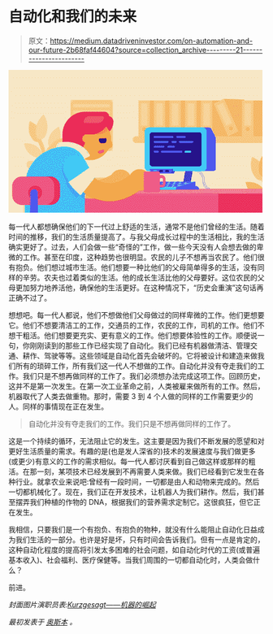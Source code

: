 # 自动化和我们的未来

> 原文：<https://medium.datadriveninvestor.com/on-automation-and-our-future-2b68faf44604?source=collection_archive---------21----------------------->

![](img/bcd53ae960011ea20d4982a74e2008e4.png)

每一代人都想确保他们的下一代过上舒适的生活，通常不是他们曾经的生活。随着时间的推移，我们的生活质量提高了。与我父母成长过程中的生活相比，我的生活确实更好了。过去，人们会做一些“奇怪的”工作，做一些今天没有人会想去做的卑微的工作。甚至在印度，这种趋势也很明显。农民的儿子不想再当农民了。他们很有抱负。他们想过城市生活。他们想要一种比他们的父母简单得多的生活，没有同样的辛劳。农夫也过着类似的生活。他的成长生活比他的父母要好。这位农民的父母更加努力地养活他，确保他的生活更好。在这种情况下，“历史会重演”这句话再正确不过了。

想想吧。每一代人都说，他们不想做他们父母做过的同样卑微的工作。他们更想要它。他们不想要清洁工的工作，交通员的工作，农民的工作，司机的工作。他们不想干粗活。他们想要更充实、更有意义的工作。他们想要体验性的工作。顺便说一句，你刚刚读到的那些工作已经实现了自动化。我们已经有机器做清洁、管理交通、耕作、驾驶等等。这些领域是自动化首先会破坏的。它将被设计和建造来做我们所有的琐碎工作，所有我们这一代人不想做的工作。自动化并没有夺走我们的工作。我们只是不想再做同样的工作了。我们必须想办法完成这项工作。回顾历史，这并不是第一次发生。在第一次工业革命之前，人类被雇来做所有的工作。然后，机器取代了人类去做重物。那时，需要 3 到 4 个人做的同样的工作需要更少的人。同样的事情现在正在发生。

> 自动化并没有夺走我们的工作。我们只是不想再做同样的工作了。

这是一个持续的循环，无法阻止它的发生。这主要是因为我们不断发展的愿望和对更好生活质量的需求。有趣的是(也是发人深省的)技术的发展速度与我们做更多(或更少)有意义的工作的需求相似。每一代人都讨厌看到自己做这样或那样的粗活。在那一刻，某项技术已经发展到不再需要人类来做。我们已经看到它发生在各种行业。就拿农业来说吧:曾经有一段时间，一切都是由人和动物来完成的。然后一切都机械化了。现在，我们正在开发技术，让机器人为我们耕作。然后，我们甚至摆弄我们种植的作物的 DNA，根据我们的营养需求定制它。这很疯狂，但它正在发生。

我相信，只要我们是一个有抱负、有抱负的物种，就没有什么能阻止自动化日益成为我们生活的一部分。也许是好是坏，只有时间会告诉我们。但有一点是肯定的，这种自动化程度的提高将引发太多困难的社会问题，如自动化时代的工资(或普遍基本收入)、社会福利、医疗保健等。当我们周围的一切都自动化时，人类会做什么？

前进。

*封面图片演职员表:*[*Kurzgesagt——机器的崛起*](https://www.youtube.com/watch?v=WSKi8HfcxEk)

*最初发表于* [*奥斯本*](http://osbornesaldanha.net/automation-and-future/) *。*